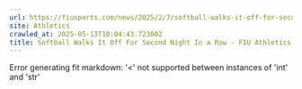 ```yaml
---
url: https://fiusports.com/news/2025/2/7/softball-walks-it-off-for-second-night-in-a-row.aspx
site: Athletics
crawled_at: 2025-05-13T10:04:43.723802
title: Softball Walks It Off For Second Night In a Row - FIU Athletics
---
```


Error generating fit markdown: '<' not supported between instances of 'int' and 'str'